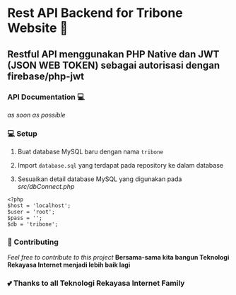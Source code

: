 # Rest API Backend for Tribone Website 🚀

## Restful API menggunakan PHP Native dan JWT (JSON WEB TOKEN) sebagai autorisasi dengan firebase/php-jwt

### API Documentation 💻
_as soon as possible_

### 💻 Setup

1. Buat database MySQL baru dengan nama `tribone`

2. Import `database.sql` yang terdapat pada repository ke dalam database

3. Sesuaikan detail database MySQL yang digunakan pada *src/dbConnect.php*
```
<?php
$host = 'localhost';
$user = 'root';
$pass = '';
$db = 'tribone';
```

### 👋 Contributing

 *Feel free to contribute to this project*
 __Bersama-sama kita bangun Teknologi Rekayasa Internet menjadi lebih baik lagi__
 
### 💕 Thanks to all Teknologi Rekayasa Internet Family
